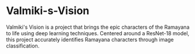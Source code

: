# Valmiki-s-Vision
Valmiki's Vision is a project that brings the epic characters of the Ramayana to life using deep learning techniques. Centered around a ResNet-18 model, this project accurately identifies Ramayana characters through image classification.
